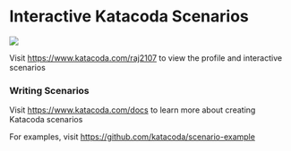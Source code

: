 # Interactive Katacoda Scenarios

[![](http://shields.katacoda.com/katacoda/raj2107/count.svg)](https://www.katacoda.com/raj2107 "Get your profile on Katacoda.com")

Visit https://www.katacoda.com/raj2107 to view the profile and interactive scenarios

### Writing Scenarios
Visit https://www.katacoda.com/docs to learn more about creating Katacoda scenarios

For examples, visit https://github.com/katacoda/scenario-example
